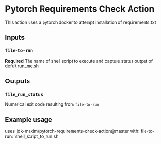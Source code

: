 # Pytorch Requirements Check Action

This action uses a pytorch docker to attempt installation of requirements.txt

## Inputs

### `file-to-run`

**Required** The name of shell script to execute and capture status output of
defult run_me.sh

## Outputs

### `file_run_status`

Numerical exit code resulting from `file-to-run`

## Example usage

uses: jdk-maxim/pytorch-requirements-check-action@master
with:
  file-to-run: 'shell_script_to_run.sh'
